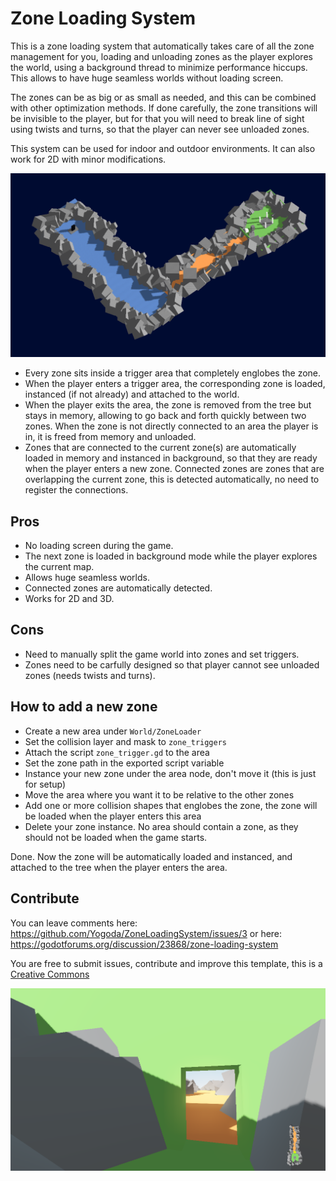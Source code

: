 # Zone Loading System

This is a zone loading system that automatically takes care of all the zone management for you, loading and unloading zones as the player explores the world, using a background thread to minimize performance hiccups. This allows to have huge seamless worlds without loading screen.

The zones can be as big or as small as needed, and this can be combined with other optimization methods. If done carefully, the zone transitions will be invisible to the player, but for that you will need to break line of sight using twists and turns, so that the player can never see unloaded zones.

This system can be used for indoor and outdoor environments. It can also work for 2D with minor modifications.

![Test image](screenshots/world.png)

- Every zone sits inside a trigger area that completely englobes the zone.
- When the player enters a trigger area, the corresponding zone is loaded, instanced (if not already) and attached to the world.
- When the player exits the area, the zone is removed from the tree but stays in memory, allowing to go back and forth quickly between two zones. When the zone is not directly connected to an area the player is in, it is freed from memory and unloaded.
- Zones that are connected to the current zone(s) are automatically loaded in memory and instanced in background, so that they are ready when the player enters a new zone. Connected zones are zones that are overlapping the current zone, this is detected automatically, no need to register the connections.

## Pros
- No loading screen during the game.
- The next zone is loaded in background mode while the player explores the current map.
- Allows huge seamless worlds.
- Connected zones are automatically detected.
- Works for 2D and 3D.

## Cons
- Need to manually split the game world into zones and set triggers.
- Zones need to be carfully designed so that player cannot see unloaded zones (needs twists and turns).

## How to add a new zone

- Create a new area under `World/ZoneLoader`
- Set the collision layer and mask to `zone_triggers`
- Attach the script `zone_trigger.gd` to the area
- Set the zone path in the exported script variable
- Instance your new zone under the area node, don't move it (this is just for setup)
- Move the area where you want it to be relative to the other zones
- Add one or more collision shapes that englobes the zone, the zone will be loaded when the player enters this area
- Delete your zone instance. No area should contain a zone, as they should not be loaded when the game starts.

Done. Now the zone will be automatically loaded and instanced, and attached to the tree when the player enters the area.

## Contribute

You can leave comments here: https://github.com/Yogoda/ZoneLoadingSystem/issues/3 or here: https://godotforums.org/discussion/23868/zone-loading-system

You are free to submit issues, contribute and improve this template, this is a [Creative Commons](https://creativecommons.org/publicdomain/zero/1.0/)

![Test image](screenshots/demo.png)
